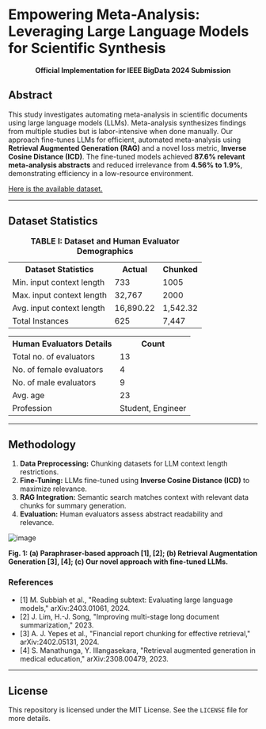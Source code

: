 # Empowering Meta-Analysis: Leveraging Large Language Models for Scientific Synthesis

<p align="center">
  <strong>Official Implementation for IEEE BigData 2024 Submission</strong>
</p>

## Abstract

This study investigates automating meta-analysis in scientific documents using large language models (LLMs). Meta-analysis synthesizes findings from multiple studies but is labor-intensive when done manually. Our approach fine-tunes LLMs for efficient, automated meta-analysis using **Retrieval Augmented Generation (RAG)** and a novel loss metric, **Inverse Cosine Distance (ICD)**. The fine-tuned models achieved **87.6% relevant meta-analysis abstracts** and reduced irrelevance from **4.56% to 1.9%**, demonstrating efficiency in a low-resource environment.

[Here is the available dataset.](Dataset)

---

## Dataset Statistics

<table>
  <caption><strong>TABLE I: Dataset and Human Evaluator Demographics</strong></caption>
  <tr><th>Dataset Statistics</th><th>Actual</th><th>Chunked</th></tr>
  <tr><td>Min. input context length</td><td>733</td><td>1005</td></tr>
  <tr><td>Max. input context length</td><td>32,767</td><td>2000</td></tr>
  <tr><td>Avg. input context length</td><td>16,890.22</td><td>1,542.32</td></tr>
  <tr><td>Total Instances</td><td>625</td><td>7,447</td></tr>
</table>

<table>
  <tr><th>Human Evaluators Details</th><th>Count</th></tr>
  <tr><td>Total no. of evaluators</td><td>13</td></tr>
  <tr><td>No. of female evaluators</td><td>4</td></tr>
  <tr><td>No. of male evaluators</td><td>9</td></tr>
  <tr><td>Avg. age</td><td>23</td></tr>
  <tr><td>Profession</td><td>Student, Engineer</td></tr>
</table>

---

## Methodology

1. **Data Preprocessing:** Chunking datasets for LLM context length restrictions.
2. **Fine-Tuning:** LLMs fine-tuned using **Inverse Cosine Distance (ICD)** to maximize relevance.
3. **RAG Integration:** Semantic search matches context with relevant data chunks for summary generation.
4. **Evaluation:** Human evaluators assess abstract readability and relevance.

![image](https://github.com/user-attachments/assets/fcdad47b-a932-425f-956c-e68b4198ee78)

<strong>Fig. 1: (a) Paraphraser-based approach [1], [2]; (b) Retrieval Augmentation Generation [3], [4]; (c) Our novel approach with fine-tuned LLMs.</strong>

### References
- [1] M. Subbiah et al., "Reading subtext: Evaluating large language models," arXiv:2403.01061, 2024.
- [2] J. Lim, H.-J. Song, "Improving multi-stage long document summarization," 2023.
- [3] A. J. Yepes et al., "Financial report chunking for effective retrieval," arXiv:2402.05131, 2024.
- [4] S. Manathunga, Y. Illangasekara, "Retrieval augmented generation in medical education," arXiv:2308.00479, 2023.

---

## License
This repository is licensed under the MIT License. See the `LICENSE` file for more details.
